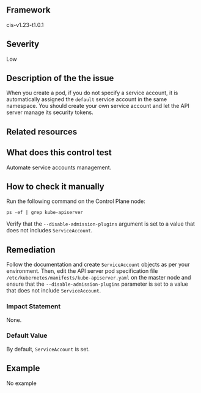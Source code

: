 ## Framework
cis-v1.23-t1.0.1
 
## Severity
Low

## Description of the the issue
When you create a pod, if you do not specify a service account, it is automatically assigned the `default` service account in the same namespace. You should create your own service account and let the API server manage its security tokens.
 
## Related resources

## What does this control test
Automate service accounts management.
 
## How to check it manually
Run the following command on the Control Plane node:

 
```
ps -ef | grep kube-apiserver

```
 Verify that the `--disable-admission-plugins` argument is set to a value that does not includes `ServiceAccount`.
## Remediation
Follow the documentation and create `ServiceAccount` objects as per your environment. Then, edit the API server pod specification file `/etc/kubernetes/manifests/kube-apiserver.yaml` on the master node and ensure that the `--disable-admission-plugins` parameter is set to a value that does not include `ServiceAccount`.
 
### Impact Statement
None.
### Default Value
By default, `ServiceAccount` is set.
## Example
No example
